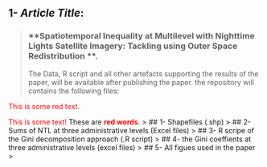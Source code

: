 ## 1- *Article Title*:
> ###                         **Spatiotemporal Inequality at Multilevel with Nighttime Lights Satellite Imagery: Tackling using Outer Space Redistribution **.
> The Data, R script and all other artefacts supporting the results of the paper, will be available after publishing the paper. the repository will contains the following files:

<p style='color:red'>This is some red text.</p>
<font color="red">This is some text!</font>
These are <b style='color:red'>red words</b>.
> ## 1- Shapefiles (.shp)
> ## 2- Sums of NTL at three administrative levels (Excel files)
> ## 3- R scripe of the Gini decomposition approach (.R script)
> ## 4- the Gini coeffients at three administrative levels (excel files) 
> ## 5- All figues used in the paper
> 

